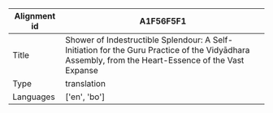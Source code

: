 |Alignment id | A1F56F5F1
| --- | --- 
|Title | Shower of Indestructible Splendour: A Self-Initiation for the Guru Practice of the Vidyādhara Assembly, from the Heart-Essence of the Vast Expanse 
|Type | translation
|Languages | ['en', 'bo']